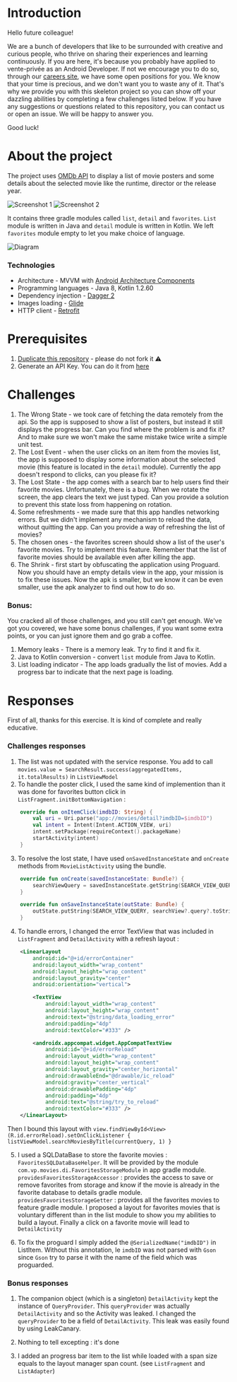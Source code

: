 # Introduction

Hello future colleague!

We are a bunch of developers that like to be surrounded with creative and curious people, who thrive on sharing their experiences and learning continuously.
If you are here, it's because you probably have applied to vente-privée as an Android Developer. If not we encourage you to do so, through our [careers site](https://careers.vente-privee.com/en/home-page-en/), we have some open positions for you.
We know that your time is precious, and we don't want you to waste any of it. 
That's why we provide you with this skeleton project so you can show off your dazzling abilities by completing a few challenges listed below.
If you have any suggestions or questions related to this repository, you can contact us or open an issue. We will be happy to answer you.

Good luck!

# About the project
The project uses [OMDb API](http://www.omdbapi.com/) to display a list of movie posters and some details about the selected movie like the runtime, director or the release year.

![Screenshot 1](images/screenshot_1.png)
![Screenshot 2](images/screenshot_2.png)

It contains three gradle modules called `list`, `detail` and `favorites`. `List` module is written in Java and `detail` module is written in Kotlin. 
We left `favorites` module empty to let you make choice of language.

![Diagram](images/diagram.png)

### Technologies
* Architecture - MVVM with [Android Architecture Components](https://developer.android.com/topic/libraries/architecture/)
* Programming languages - Java 8, Kotlin 1.2.60
* Dependency injection - [Dagger 2](https://github.com/google/dagger)
* Images loading - [Glide](https://github.com/bumptech/glide)
* HTTP client - [Retrofit](https://square.github.io/retrofit/)

# Prerequisites
1. [Duplicate this repository](https://help.github.com/articles/duplicating-a-repository/) - please do not fork it ⚠️
2. Generate an API Key. You can do it from [here](http://www.omdbapi.com/apikey.aspx)

# Challenges
1. The Wrong State - we took care of fetching the data remotely from the api. So the app is supposed to show a list of posters, but instead it still displays the progress bar. Can you find where the problem is and fix it? And to make sure we won't make the same mistake twice write a simple unit test.
2. The Lost Event - when the user clicks on an item from the movies list, the app is supposed to display some information about the selected movie (this feature is located in the `detail` module). Currently the app doesn't respond to clicks, can you please fix it?
3. The Lost State - the app comes with a search bar to help users find their favorite movies. Unfortunately, there is a bug. When we rotate the screen, the app clears the text we just typed. Can you provide a solution to prevent this state loss from happening on rotation.
4. Some refreshments - we made sure that this app handles networking errors. But we didn't implement any mechanism to reload the data, without quitting the app. Can you provide a way of refreshing the list of movies?
5. The chosen ones - the favorites screen should show a list of the user's favorite movies. Try to implement this feature. Remember that the list of favorite movies should be available even after killing the app.
6. The Shrink - first start by obfuscating the application using Proguard. Now you should have an empty details view in the app, your mission is to fix these issues. Now the apk is smaller, but we know it can be even smaller, use the apk analyzer to find out how to do so.

### Bonus:
You cracked all of those challenges, and you still can't get enough. We've got you covered, we have some bonus challenges, if you want some extra points, or you can just ignore them and go grab a coffee.

1. Memory leaks - There is a memory leak. Try to find it and fix it.
2. Java to Kotlin conversion - convert `list` module from Java to Kotlin.
3. List loading indicator - The app loads gradually the list of movies. Add a progress bar to indicate that the next page is loading.

# Responses

First of all, thanks for this exercise. It is kind of complete and really educative.

### Challenges responses
1. The list was not updated with the service response. You add to call `movies.value = SearchResult.success(aggregatedItems, it.totalResults)` in `ListViewModel` 
2. To handle the poster click, I used the same kind of implemention than it was done for favorites button click in `ListFragment.initBottomNavigation` : 
```kotlin
    override fun onItemClick(imdbID: String) {
        val uri = Uri.parse("app://movies/detail?imdbID=$imdbID")
        val intent = Intent(Intent.ACTION_VIEW, uri)
        intent.setPackage(requireContext().packageName)
        startActivity(intent)
    }
```
3. To resolve the lost state, I have used `onSavedInstanceState` and `onCreate` methods from `MovieListActivity` using the bundle.
```kotlin
    override fun onCreate(savedInstanceState: Bundle?) {
        searchViewQuery = savedInstanceState.getString(SEARCH_VIEW_QUERY)
    }
```
```kotlin
    override fun onSaveInstanceState(outState: Bundle) {
        outState.putString(SEARCH_VIEW_QUERY, searchView?.query?.toString())
    }
```
4. To handle errors, I changed the error TextView that was included in `ListFragment` and `DetailActivity` with a refresh layout :
```xml
    <LinearLayout
        android:id="@+id/errorContainer"
        android:layout_width="wrap_content"
        android:layout_height="wrap_content"
        android:layout_gravity="center"
        android:orientation="vertical">

        <TextView
            android:layout_width="wrap_content"
            android:layout_height="wrap_content"
            android:text="@string/data_loading_error"
            android:padding="4dp"
            android:textColor="#333" />

        <androidx.appcompat.widget.AppCompatTextView
            android:id="@+id/errorReload"
            android:layout_width="wrap_content"
            android:layout_height="wrap_content"
            android:layout_gravity="center_horizontal"
            android:drawableEnd="@drawable/ic_reload"
            android:gravity="center_vertical"
            android:drawablePadding="4dp"
            android:padding="4dp"
            android:text="@string/try_to_reload"
            android:textColor="#333" />
    </LinearLayout>
```
Then I bound this layout with `view.findViewById<View>(R.id.errorReload).setOnClickListener { listViewModel.searchMoviesByTitle(currentQuery, 1) }`

5. I used a SQLDataBase to store the favorite movies : `FavoritesSQLDataBaseHelper`. It will be provided by the module `com.vp.movies.di.FavoritesStorageModule` in app gradle module.
`providesFavoritesStorageAccessor` : provides the access to save or remove favorites from storage and know if the movie is already in the favorite database to details gradle module.
`providesFavoritesStorageGetter` : provides all the favorites movies to feature gradle module.
I proposed a layout for favorites movies that is voluntary different than in the list module to show you my abilities to build a layout.
Finally a click on a favorite movie will lead to `DetailActivity`

6. To fix the proguard I simply added the `@SerializedName("imdbID")` in ListItem.
Without this annotation, le `imdbID` was not parsed with `Gson` since `Gson` try to parse it with the name of the field which was proguarded.

### Bonus responses
1. The companion object (which is a singleton) `DetailActivity` kept the instance of `QueryProvider`. This `queryProvider` was actually `DetailActivity` and so the Activity was leaked. 
I changed the `queryProvider` to be a field of `DetailActivity`. 
This leak was easily found by using LeakCanary.

2. Nothing to tell excepting : it's done

3. I added an progress bar item to the list while loaded with a span size equals to the layout manager span count. (see `ListFragment` and `ListAdapter`)
